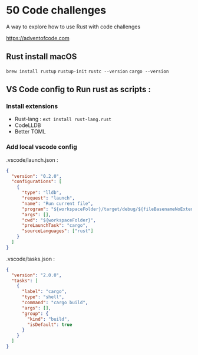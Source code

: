 # 50 Code challenges 

A way to explore how to use Rust with code challenges

https://adventofcode.com

## Rust install macOS

`brew install rustup`
`rustup-init`
`rustc --version`
`cargo --version`

## VS Code config to Run rust as scripts :

### Install extensions

- Rust-lang : `ext install rust-lang.rust`
- CodeLLDB
- Better TOML

### Add local vscode config

.vscode/launch.json :

```json
{
  "version": "0.2.0",
  "configurations": [
    {
      "type": "lldb",
      "request": "launch",
      "name": "Run current file",
      "program": "${workspaceFolder}/target/debug/${fileBasenameNoExtension}",
      "args": [],
      "cwd": "${workspaceFolder}",
      "preLaunchTask": "cargo",
      "sourceLanguages": ["rust"]
    }
  ]
}
```

.vscode/tasks.json :
```json
{
  "version": "2.0.0",
  "tasks": [
    {
      "label": "cargo",
      "type": "shell",
      "command": "cargo build",
      "args": [],
      "group": {
        "kind": "build",
        "isDefault": true
      }
    }
  ]
}


```
